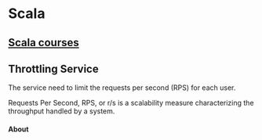 # Scala

## [Scala courses](./Courses)

## Throttling Service

The service need to limit the requests per second (RPS) for each user.

Requests Per Second, RPS, or r/s is a scalability measure characterizing the throughput handled by a system.

#### About

